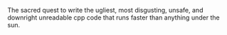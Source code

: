 The sacred quest to write the ugliest, most disgusting, unsafe, and downright unreadable cpp code that runs faster than anything under the sun.
